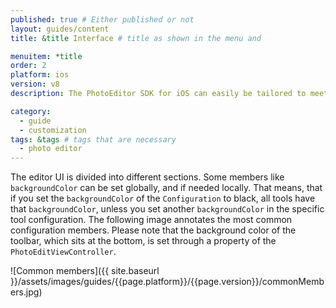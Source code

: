 ```yaml
---
published: true # Either published or not
layout: guides/content
title: &title Interface # title as shown in the menu and

menuitem: *title
order: 2
platform: ios
version: v8
description: The PhotoEditor SDK for iOS can easily be tailored to meet your business needs. Learn how to swiftly create the editor your use-case requires.

category:
  - guide
  - customization
tags: &tags # tags that are necessary
  - photo editor
---
```


The editor UI is divided into different sections. Some members like `backgroundColor` can be set globally, and if needed locally.
That means, that if you set the `backgroundColor` of the `Configuration` to black, all tools have that `backgroundColor`,
unless you set another `backgroundColor` in the specific tool configuration.
The following image annotates the most common configuration members.
Please note that the background color of the toolbar,
which sits at the bottom, is set through a property of the `PhotoEditViewController`.

![Common members]({{ site.baseurl }}/assets/images/guides/{{page.platform}}/{{page.version}}/commonMembers.jpg)